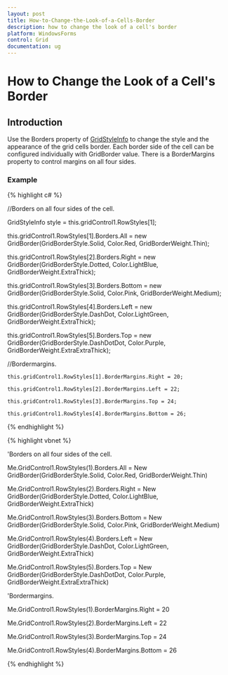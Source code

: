 ```yaml
---
layout: post
title: How-to-Change-the-Look-of-a-Cells-Border
description: how to change the look of a cell's border
platform: WindowsForms
control: Grid
documentation: ug
---
```


# How to Change the Look of a Cell's Border

## Introduction

Use the Borders property of [GridStyleInfo](/WindowsForms/Grid/Cell-Style-Architecture#gridstyleinfo-class-overview) to change the style and the appearance of the grid cells border. Each border side of the cell can be configured individually with GridBorder value. There is a BorderMargins property to control margins on all four sides. 

### Example

{% highlight c# %}



//Borders on all four sides of the cell.

GridStyleInfo style = this.gridControl1.RowStyles[1];

this.gridControl1.RowStyles[1].Borders.All = new GridBorder(GridBorderStyle.Solid, Color.Red, GridBorderWeight.Thin);

this.gridControl1.RowStyles[2].Borders.Right = new GridBorder(GridBorderStyle.Dotted, Color.LightBlue, GridBorderWeight.ExtraThick);

this.gridControl1.RowStyles[3].Borders.Bottom = new GridBorder(GridBorderStyle.Solid, Color.Pink, GridBorderWeight.Medium);

this.gridControl1.RowStyles[4].Borders.Left = new GridBorder(GridBorderStyle.DashDot, Color.LightGreen, GridBorderWeight.ExtraThick);

this.gridControl1.RowStyles[5].Borders.Top = new GridBorder(GridBorderStyle.DashDotDot, Color.Purple, GridBorderWeight.ExtraExtraThick);



//Bordermargins.

    this.gridControl1.RowStyles[1].BorderMargins.Right = 20;

    this.gridControl1.RowStyles[2].BorderMargins.Left = 22;

    this.gridControl1.RowStyles[3].BorderMargins.Top = 24;

    this.gridControl1.RowStyles[4].BorderMargins.Bottom = 26;

{% endhighlight  %}

{% highlight vbnet %}



'Borders on all four sides of the cell.

Me.GridControl1.RowStyles(1).Borders.All = New GridBorder(GridBorderStyle.Solid, Color.Red, GridBorderWeight.Thin)

Me.GridControl1.RowStyles(2).Borders.Right = New GridBorder(GridBorderStyle.Dotted, Color.LightBlue, GridBorderWeight.ExtraThick)

Me.GridControl1.RowStyles(3).Borders.Bottom = New GridBorder(GridBorderStyle.Solid, Color.Pink, GridBorderWeight.Medium)

Me.GridControl1.RowStyles(4).Borders.Left = New GridBorder(GridBorderStyle.DashDot, Color.LightGreen, GridBorderWeight.ExtraThick)

Me.GridControl1.RowStyles(5).Borders.Top = New GridBorder(GridBorderStyle.DashDotDot, Color.Purple, GridBorderWeight.ExtraExtraThick)



'Bordermargins.

Me.GridControl1.RowStyles(1).BorderMargins.Right = 20

Me.GridControl1.RowStyles(2).BorderMargins.Left = 22

Me.GridControl1.RowStyles(3).BorderMargins.Top = 24

Me.GridControl1.RowStyles(4).BorderMargins.Bottom = 26


{% endhighlight  %}
